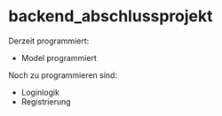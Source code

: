 # backend_abschlussprojekt
Derzeit programmiert:
- Model programmiert

Noch zu programmieren sind:
- Loginlogik
- Registrierung 
